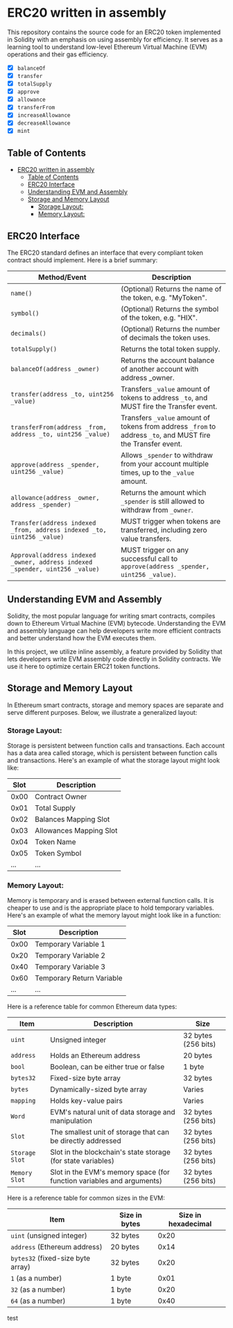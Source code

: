 # ERC20 written in assembly 
This repository contains the source code for an ERC20 token implemented in Solidity with an emphasis on using assembly for efficiency. It serves as a learning tool to understand low-level Ethereum Virtual Machine (EVM) operations and their gas efficiency.

- [x] `balanceOf`
- [x] `transfer`
- [x] `totalSupply`
- [x] `approve`
- [x] `allowance`
- [x] `transferFrom`
- [x] `increaseAllowance`
- [x] `decreaseAllowance`
- [x] `mint`

## Table of Contents

- [ERC20 written in assembly](#erc20-written-in-assembly)
  - [Table of Contents](#table-of-contents)
  - [ERC20 Interface](#erc20-interface)
  - [Understanding EVM and Assembly ](#understanding-evm-and-assembly-)
  - [Storage and Memory Layout ](#storage-and-memory-layout-)
    - [Storage Layout:](#storage-layout)
    - [Memory Layout:](#memory-layout)
## ERC20 Interface

The ERC20 standard defines an interface that every compliant token contract should implement. Here is a brief summary:

| Method/Event                                                                 | Description                                                                                                  |
| ---------------------------------------------------------------------------- | ------------------------------------------------------------------------------------------------------------ |
| `name()`                                                                     | (Optional) Returns the name of the token, e.g. "MyToken".                                                    |
| `symbol()`                                                                   | (Optional) Returns the symbol of the token, e.g. "HIX".                                                      |
| `decimals()`                                                                 | (Optional) Returns the number of decimals the token uses.                                                    |
| `totalSupply()`                                                              | Returns the total token supply.                                                                              |
| `balanceOf(address _owner)`                                                  | Returns the account balance of another account with address _owner.                                          |
| `transfer(address _to, uint256 _value)`                                      | Transfers `_value` amount of tokens to address `_to`, and MUST fire the Transfer event.                      |
| `transferFrom(address _from, address _to, uint256 _value)`                   | Transfers `_value` amount of tokens from address `_from` to address `_to`, and MUST fire the Transfer event. |
| `approve(address _spender, uint256 _value)`                                  | Allows `_spender` to withdraw from your account multiple times, up to the `_value` amount.                   |
| `allowance(address _owner, address _spender)`                                | Returns the amount which `_spender` is still allowed to withdraw from `_owner`.                              |
| `Transfer(address indexed _from, address indexed _to, uint256 _value)`       | MUST trigger when tokens are transferred, including zero value transfers.                                    |
| `Approval(address indexed _owner, address indexed _spender, uint256 _value)` | MUST trigger on any successful call to `approve(address _spender, uint256 _value)`.                          |

## Understanding EVM and Assembly <a name="understanding-assembly"></a>

Solidity, the most popular language for writing smart contracts, compiles down to Ethereum Virtual Machine (EVM) bytecode. Understanding the EVM and assembly language can help developers write more efficient contracts and better understand how the EVM executes them.

In this project, we utilize inline assembly, a feature provided by Solidity that lets developers write EVM assembly code directly in Solidity contracts. We use it here to optimize certain ERC21 token functions.
## Storage and Memory Layout <a name="storage-layout"></a>

In Ethereum smart contracts, storage and memory spaces are separate and serve different purposes. Below, we illustrate a generalized layout:

### Storage Layout:

Storage is persistent between function calls and transactions. Each account has a data area called storage, which is persistent between function calls and transactions. Here's an example of what the storage layout might look like:

| Slot | Description             |
| ---- | ----------------------- |
| 0x00 | Contract Owner          |
| 0x01 | Total Supply            |
| 0x02 | Balances Mapping Slot   |
| 0x03 | Allowances Mapping Slot |
| 0x04 | Token Name              |
| 0x05 | Token Symbol            |
| ...  | ...                     |

### Memory Layout:

Memory is temporary and is erased between external function calls. It is cheaper to use and is the appropriate place to hold temporary variables. Here's an example of what the memory layout might look like in a function:

| Slot | Description               |
| ---- | ------------------------- |
| 0x00 | Temporary Variable 1      |
| 0x20 | Temporary Variable 2      |
| 0x40 | Temporary Variable 3      |
| 0x60 | Temporary Return Variable |
| ...  | ...                       |


Here is a reference table for common Ethereum data types:

| Item           | Description                                                           | Size                |
| -------------- | --------------------------------------------------------------------- | ------------------- |
| `uint`         | Unsigned integer                                                      | 32 bytes (256 bits) |
| `address`      | Holds an Ethereum address                                             | 20 bytes            |
| `bool`         | Boolean, can be either true or false                                  | 1 byte              |
| `bytes32`      | Fixed-size byte array                                                 | 32 bytes            |
| `bytes`        | Dynamically-sized byte array                                          | Varies              |
| `mapping`      | Holds key-value pairs                                                 | Varies              |
| `Word`         | EVM's natural unit of data storage and manipulation                   | 32 bytes (256 bits) |
| `Slot`         | The smallest unit of storage that can be directly addressed           | 32 bytes (256 bits) |
| `Storage Slot` | Slot in the blockchain's state storage (for state variables)          | 32 bytes (256 bits) |
| `Memory Slot`  | Slot in the EVM's memory space (for function variables and arguments) | 32 bytes (256 bits) |

Here is a reference table for common sizes in the EVM:

| Item                              | Size in bytes | Size in hexadecimal |
| --------------------------------- | ------------- | ------------------- |
| `uint` (unsigned integer)         | 32 bytes      | 0x20                |
| `address` (Ethereum address)      | 20 bytes      | 0x14                |
| `bytes32` (fixed-size byte array) | 32 bytes      | 0x20                |
| `1` (as a number)                 | 1 byte        | 0x01                |
| `32` (as a number)                | 1 byte        | 0x20                |
| `64` (as a number)                | 1 byte        | 0x40                |

test